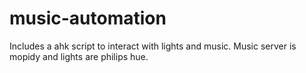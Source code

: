 # music-automation

Includes a ahk script to interact with lights and music. Music server is mopidy and lights are philips hue.
